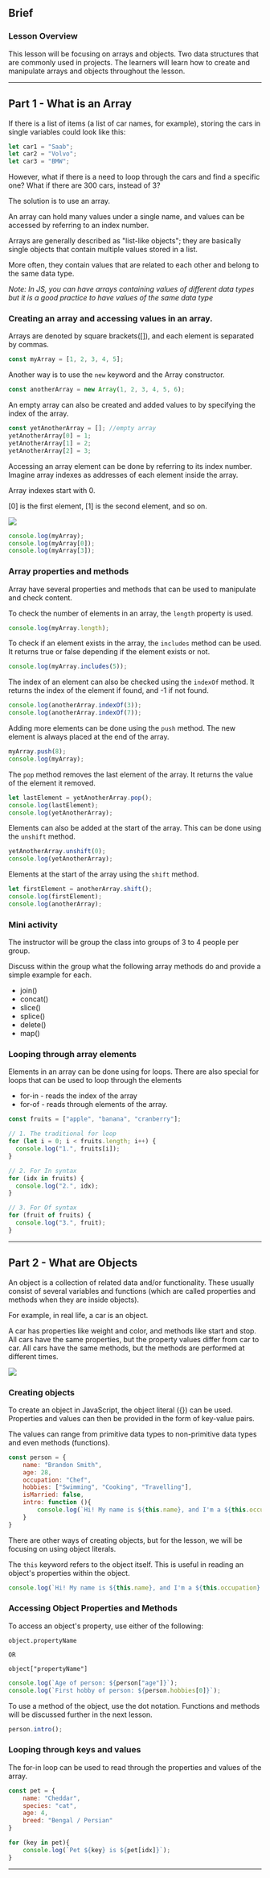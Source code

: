 ## Brief

### Lesson Overview

This lesson will be focusing on arrays and objects. Two data structures that are commonly used in projects. The learners will learn how to create and manipulate arrays and objects throughout the lesson. 

---

## Part 1 - What is an Array

If there is a list of items (a list of car names, for example), storing the cars in single variables could look like this:

```js
let car1 = "Saab";
let car2 = "Volvo";
let car3 = "BMW";
```

However, what if there is a need to loop through the cars and find a specific one? 
What if there are 300 cars, instead of 3?

The solution is to use an array.

An array can hold many values under a single name, and values can be accessed by referring to an index number.

Arrays are generally described as "list-like objects"; they are basically single objects that contain multiple values stored in a list. 

More often, they contain values that are related to each other and belong to the same data type.

*Note: In JS, you can have arrays containing values of different data types but it is a good practice to have values of the same data type*

### Creating an array and accessing values in an array.

Arrays are denoted by square brackets([]), and each element is separated by commas.

```js
const myArray = [1, 2, 3, 4, 5];
```

Another way is to use the `new` keyword and the Array constructor.

```js
const anotherArray = new Array(1, 2, 3, 4, 5, 6);
```

An empty array can also be created and added values to by specifying the index of the array.

```js
const yetAnotherArray = []; //empty array
yetAnotherArray[0] = 1;
yetAnotherArray[1] = 2;
yetAnotherArray[2] = 3;
```

Accessing an array element can be done by referring to its index number. Imagine array indexes as addresses of each element inside the array.

Array indexes start with 0. 

[0] is the first element, [1] is the second element, and so on.

<img src="./assets/arrayIndex.PNG" />

```js
console.log(myArray);
console.log(myArray[0]);
console.log(myArray[3]);
```

### Array properties and methods

Array have several properties and methods that can be used to manipulate and check content.

To check the number of elements in an array, the `length` property is used.

```js
console.log(myArray.length);
```

To check if an element exists in the array, the `includes` method can be used. It returns true or false depending if the element exists or not.

```js
console.log(myArray.includes(5));
```

The index of an element can also be checked using the `indexOf` method. It returns the index of the element if found, and -1 if not found.

```js
console.log(anotherArray.indexOf(3));
console.log(anotherArray.indexOf(7));
```

Adding more elements can be done using the `push` method. The new element is always placed at the end of the array.

```js
myArray.push(8);
console.log(myArray);
```

The `pop` method removes the last element of the array. It returns the value of the element it removed.

```js
let lastElement = yetAnotherArray.pop();
console.log(lastElement);
console.log(yetAnotherArray);
```

Elements can also be added at the start of the array. This can be done using the `unshift` method.

```js
yetAnotherArray.unshift(0);
console.log(yetAnotherArray);
```

Elements at the start of the array using the `shift` method. 

```js
let firstElement = anotherArray.shift();
console.log(firstElement);
console.log(anotherArray);
```

### Mini activity

The instructor will be group the class into groups of 3 to 4 people per group.

Discuss within the group what the following array methods do and provide a simple example for each.
- join()
- concat()
- slice()
- splice()
- delete()
- map()

### Looping through array elements

Elements in an array can be done using for loops. There are also special for loops that can be used to loop through the elements
- for-in - reads the index of the array
- for-of - reads through elements of the array.

```js
const fruits = ["apple", "banana", "cranberry"];

// 1. The traditional for loop
for (let i = 0; i < fruits.length; i++) {
  console.log("1.", fruits[i]);
}

// 2. For In syntax
for (idx in fruits) {
  console.log("2.", idx);
}

// 3. For Of syntax
for (fruit of fruits) {
  console.log("3.", fruit);
}
```
---

## Part 2 - What are Objects

An object is a collection of related data and/or functionality. These usually consist of several variables and functions (which are called properties and methods when they are inside objects).

For example, in real life, a car is an object.

A car has properties like weight and color, and methods like start and stop. All cars have the same properties, but the property values differ from car to car. All cars have the same methods, but the methods are performed at different times.

<img src="./assets/carObject.PNG"/>

### Creating objects

To create an object in JavaScript, the object literal ({}) can be used. Properties and values can then be provided in the form of key-value pairs.

The values can range from primitive data types to non-primitive data types and even methods (functions).

```js
const person = {
    name: "Brandon Smith",
    age: 28,
    occupation: "Chef",
    hobbies: ["Swimming", "Cooking", "Travelling"],
    isMarried: false,
    intro: function (){
        console.log(`Hi! My name is ${this.name}, and I'm a ${this.occupation} who's learning how to code. Nice to meet you!`);
    }
}
```

There are other ways of creating objects, but for the lesson, we will be focusing on using object literals.

The `this` keyword refers to the object itself. This is useful in reading an object's properties within the object.

```js
console.log(`Hi! My name is ${this.name}, and I'm a ${this.occupation} who's learning how to code. Nice to meet you!`);
```

### Accessing Object Properties and Methods

To access an object's property, use either of the following:

```
object.propertyName

OR 

object["propertyName"]
```

```js
console.log(`Age of person: ${person["age"]}`);
console.log(`First hobby of person: ${person.hobbies[0]}`);
```

To use a method of the object, use the dot notation. Functions and methods will be discussed further in the next lesson.

```js
person.intro();
```

### Looping through keys and values

The for-in loop can be used to read through the properties and values of the array.

```js
const pet = {
    name: "Cheddar",
    species: "cat",
    age: 4,
    breed: "Bengal / Persian"
}

for (key in pet){
    console.log(`Pet ${key} is ${pet[idx]}`);
}
```

---